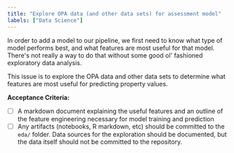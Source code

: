 ```yaml
---
title: "Explore OPA data (and other data sets) for assessment model"
labels: ["Data Science"]
---
```


In order to add a model to our pipeline, we first need to know what type of model performs best, and what features are most useful for that model. There's not really a way to do that without some good ol' fashioned exploratory data analysis.

This issue is to explore the OPA data and other data sets to determine what features are most useful for predicting property values.

**Acceptance Criteria:**
- [ ] A markdown document explaining the useful features and an outline of the feature engineering necessary for model training and prediction
- [ ] Any artifacts (notebooks, R markdown, etc) should be committed to the `eda/` folder. Data sources for the exploration should be documented, but the data itself should not be committed to the repository.